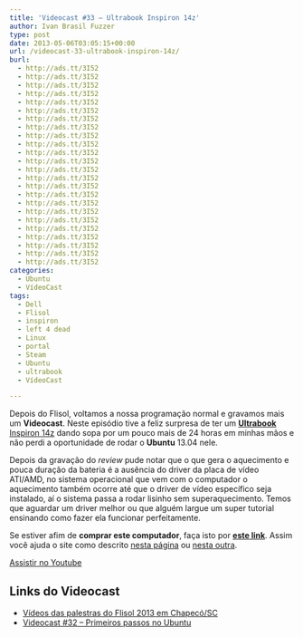 ```yaml
---
title: 'Videocast #33 – Ultrabook Inspiron 14z'
author: Ivan Brasil Fuzzer
type: post
date: 2013-05-06T03:05:15+00:00
url: /videocast-33-ultrabook-inspiron-14z/
burl:
  - http://ads.tt/3I52
  - http://ads.tt/3I52
  - http://ads.tt/3I52
  - http://ads.tt/3I52
  - http://ads.tt/3I52
  - http://ads.tt/3I52
  - http://ads.tt/3I52
  - http://ads.tt/3I52
  - http://ads.tt/3I52
  - http://ads.tt/3I52
  - http://ads.tt/3I52
  - http://ads.tt/3I52
  - http://ads.tt/3I52
  - http://ads.tt/3I52
  - http://ads.tt/3I52
  - http://ads.tt/3I52
  - http://ads.tt/3I52
  - http://ads.tt/3I52
  - http://ads.tt/3I52
  - http://ads.tt/3I52
  - http://ads.tt/3I52
  - http://ads.tt/3I52
  - http://ads.tt/3I52
  - http://ads.tt/3I52
categories:
  - Ubuntu
  - VídeoCast
tags:
  - Dell
  - Flisol
  - inspiron
  - left 4 dead
  - Linux
  - portal
  - Steam
  - Ubuntu
  - ultrabook
  - VídeoCast

---
```

Depois do Flisol, voltamos a nossa programação normal e gravamos mais um **Videocast**. Neste episódio tive a feliz surpresa de ter um <a href="http://links.lomadee.com/ls/M3R6QztGd094Q1pPMTsyNjM0MTcxODswOzE3NjszMzMzODk1MDswO0JSOzM7OzA-.html" rel="nofollow"><strong>Ultrabook</strong> Inspiron 14z</a> dando sopa por um pouco mais de 24 horas em minhas mãos e não perdi a oportunidade de rodar o **Ubuntu** 13.04 nele.

Depois da gravação do _review_ pude notar que o que gera o aquecimento e pouca duração da bateria é a ausência do driver da placa de vídeo ATI/AMD, no sistema operacional que vem com o computador o aquecimento também ocorre até que o driver de vídeo específico seja instalado, aí o sistema passa a rodar lisinho sem superaquecimento. Temos que aguardar um driver melhor ou que alguém largue um super tutorial ensinando como fazer ela funcionar perfeitamente.

Se estiver afim de **comprar este computador**, faça isto por **<a href="http://links.lomadee.com/ls/M3R6QztGd094Q1pPMTsyNjM0MTcxODswOzE3NjszMzMzODk1MDswO0JSOzM7OzA-.html" rel="nofollow">este link</a>**. Assim você ajuda o site como descrito [nesta página][1] ou [nesta outra][2].

<div class="video">
</div>

<p class="button">
  <a href="http://www.youtube.com/embed/nlJn796Y3pk" target="_blank" rel="nofollow">Assistir no Youtube</a>
</p>

## **Links do Videocast**

  * [Vídeos das palestras do Flisol 2013 em Chapecó/SC][3]
  * [Videocast #32 – Primeiros passos no Ubuntu][4]

 [1]: http://www.ubuntero.com.br/store/
 [2]: http://www.ubuntero.com.br/ajude/
 [3]: http://www.ubuntero.com.br/2013/04/flisol-chapeco-2013/ "Flisol Chapecó 2013"
 [4]: http://www.ubuntero.com.br/2013/04/videocast-32-primeiros-passos-no-ubuntu/ "Videocast #32 – Primeiros passos no Ubuntu"